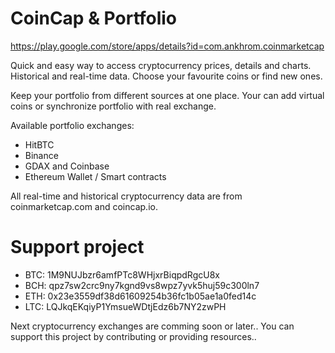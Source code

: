 # CoinCap & Portfolio

https://play.google.com/store/apps/details?id=com.ankhrom.coinmarketcap

Quick and easy way to access cryptocurrency prices, details and charts.
Historical and real-time data. Choose your favourite coins or find new ones.

Keep your portfolio from different sources at one place.
Your can add virtual coins or synchronize portfolio with real exchange.

Available portfolio exchanges:
- HitBTC
- Binance
- GDAX and Coinbase
- Ethereum Wallet / Smart contracts

All real-time and historical cryptocurrency data are from coinmarketcap.com and coincap.io.

# Support project
- BTC: 1M9NUJbzr6amfPTc8WHjxrBiqpdRgcU8x
- BCH: qpz7sw2crc9ny7kgnd9vs8wpz7yvk5huj59c300ln7
- ETH: 0x23e3559df38d61609254b36fc1b05ae1a0fed14c
- LTC: LQJkqEKqiyP1YmsueWDtjEdz6b7NY2zwPH

Next cryptocurrency exchanges are comming soon or later..
You can support this project by contributing or providing resources..
